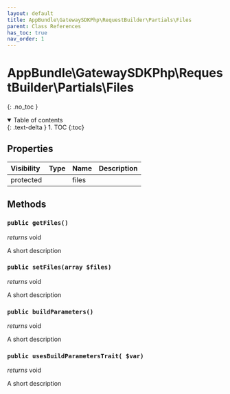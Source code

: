 ```yaml
---
layout: default
title: AppBundle\GatewaySDKPhp\RequestBuilder\Partials\Files
parent: Class References
has_toc: true
nav_order: 1
---
```


# AppBundle\GatewaySDKPhp\RequestBuilder\Partials\Files
{: .no_toc }

<details open markdown="block">
  <summary>
    Table of contents
  </summary>
  {: .text-delta }
1. TOC
{:toc}
</details>

## Properties

| Visibility | Type | Name | Description |
| :--- | :--- | :--- | :--- |
| protected |  | files |  |


## Methods

### `public getFiles()`

*returns* void

A short description

### `public setFiles(array $files)`

*returns* void

A short description

### `public buildParameters()`

*returns* void

A short description

### `public usesBuildParametersTrait( $var)`

*returns* void

A short description

